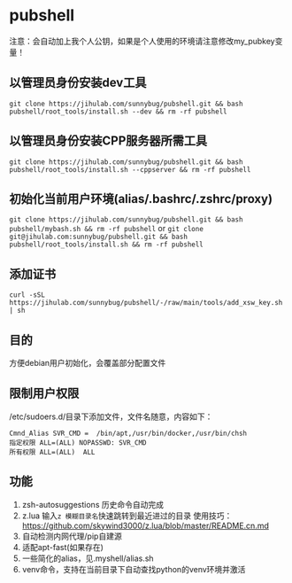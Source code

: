 # pubshell
注意：会自动加上我个人公钥，如果是个人使用的环境请注意修改my_pubkey变量！

## 以管理员身份安装dev工具
`
git clone https://jihulab.com/sunnybug/pubshell.git && bash pubshell/root_tools/install.sh --dev && rm -rf pubshell
`
## 以管理员身份安装CPP服务器所需工具
`
git clone https://jihulab.com/sunnybug/pubshell.git && bash pubshell/root_tools/install.sh --cppserver && rm -rf pubshell
`
## 初始化当前用户环境(alias/.bashrc/.zshrc/proxy)
`
git clone https://jihulab.com/sunnybug/pubshell.git && bash pubshell/mybash.sh && rm -rf pubshell
`
or
`
git clone git@jihulab.com:sunnybug/pubshell.git && bash pubshell/root_tools/install.sh && rm -rf pubshell
`

## 添加证书
`
curl -sSL https://jihulab.com/sunnybug/pubshell/-/raw/main/tools/add_xsw_key.sh | sh
`
## 目的
方便debian用户初始化，会覆盖部分配置文件

## 限制用户权限
/etc/sudoers.d/目录下添加文件，文件名随意，内容如下：
```
Cmnd_Alias SVR_CMD =  /bin/apt,/usr/bin/docker,/usr/bin/chsh
指定权限 ALL=(ALL) NOPASSWD: SVR_CMD
所有权限 ALL=(ALL)  ALL
```

## 功能
1. zsh-autosuggestions
   历史命令自动完成
2. z.lua
   输入`z 模糊目录名`快速跳转到最近进过的目录
   使用技巧：https://github.com/skywind3000/z.lua/blob/master/README.cn.md
3. 自动检测内网代理/pip自建源
4. 适配apt-fast(如果存在)
5. 一些简化的alias，见.myshell/alias.sh
6. venv命令，支持在当前目录下自动查找python的venv环境并激活